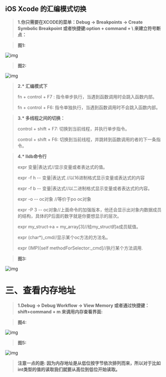 ## iOS Xcode 的汇编模式切换



>  **1.你只需要在XCODE的菜单：Debug -> Breakpoints -> Create Symbolic Breakpoint 或者快捷键:option + command + \ 来建立符号断点：**

> **图1:**

![img](https://upload-images.jianshu.io/upload_images/6083675-b064944e5c68d5fc?imageMogr2/auto-orient/strip|imageView2/2/w/1124)

> **图2:**

![img](https://upload-images.jianshu.io/upload_images/6083675-3028c09f0cbe8bad?imageMogr2/auto-orient/strip|imageView2/2/w/932)

>  **2.\* 汇编模式下**
>
>  fn + control + F7 :  指令单步执行，当遇到函数调用时会跳入函数内部。
>
>  fn + control + F6:  指令单独执行，当遇到函数调用时不会跳入函数内部。

>  **3.\* 多线程之间的切换：**
>
>  control + shift + F7:  切换到当前线程，并执行单步指令。
>
>  control  + shift + F6:  切换到当前线程，并跳转到函数调用的者的下一条指令。 

>  **4.\* lldb命令行**
>
> expr  变量|表达式//显示变量或者表达式的值。
>
> expr -f h --  变量|表达式 //以16进制格式显示变量或表达式的内容
>
> expr -f b --  变量|表达式//以二进制格式显示变量或者表达式的内容。
>
> expr -o --  oc对象 //等价于po  oc对象
>
>   expr -P  3 -- oc对象//上面命令的加强版本，他还会显示出对象内数据成员的结构，具体的P后面的数字就是你要想显示的层次。
>
> expr my_struct->a = my_array[3]//给my_struct的a成员赋值。
>
> expr (char*)_cmd//显示某个oc方法的方法名。
>
> expr (IMP)[self methodForSelector:_cmd]//执行某个方法调用.

> **图3:**

![img](https://upload-images.jianshu.io/upload_images/6083675-02bc565cbbe42e2c?imageMogr2/auto-orient/strip|imageView2/2/w/1016)

# **三、查看内存地址**

>  **1.Debug -> Debug Workflow -> View Memory 或者通过快捷键：shift+command + m 来调用内存查看界面:**

> **图4:**

![img](https://upload-images.jianshu.io/upload_images/6083675-09b0f32c20922db4?imageMogr2/auto-orient/strip|imageView2/2/w/1043)

> **图5:**

![img](https://upload-images.jianshu.io/upload_images/6083675-8bb767cdf95bec25?imageMogr2/auto-orient/strip|imageView2/2/w/1110)

> **注意一点的是: 因为内存地址是从低位按字节依次排列而来，所以对于比如int类型的值的读取我们就要从高位到低位开始读取。**

# 